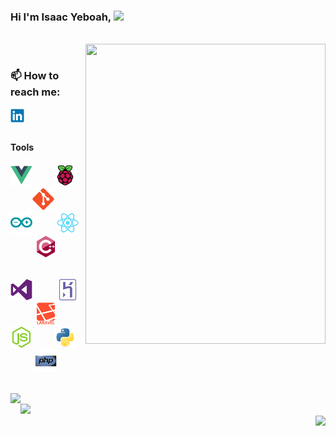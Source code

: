 ### Hi I'm Isaac Yeboah, <img src="./wave.gif" width="30px">
<br/>
<img align="right" width="384" height="480"  src="./jarvis.gif" >  


<!--

<a href="#">
<img src="https://komarev.com/ghpvc/?username=kojoyeboah53i&label=Views&color=blue&style=plastic" alt="kojoyeboah53i"  />
</a>
<img align="right" alt="GIF" src="https://github.com/abhisheknaiidu/abhisheknaiidu/blob/master/code.gif?raw=true" width="450" height="300" />


- 🔭 I’m currently working on intefacing IOT with deep learning AI
- 🌱 I’m currently learning machine learning
- 👯 I’m looking to collaborate on machine learning with Tensorflow
- 🤔 I’m looking for help with machine learning Tensorflow
- 💬 Ask me about C++
-->


<br/>


###  📫 How to reach me:

<a href="https://www.linkedin.com/in/isaac-yeboah-626b821ab">  
  <img align="left" alt="Isaac's Linkdein" width="22px" src="https://github.com/devicons/devicon/blob/master/icons/linkedin/linkedin-original.svg" />
</a>
<br/>

<br/>



#### Tools

<img src="https://github.com/devicons/devicon/blob/master/icons/vuejs/vuejs-original.svg" width="35px">&nbsp;&nbsp;&nbsp;&nbsp;&nbsp;&nbsp;&nbsp;&nbsp;
<img src="https://github.com/devicons/devicon/blob/master/icons/raspberrypi/raspberrypi-original.svg" width="35px">&nbsp;&nbsp;&nbsp;&nbsp;&nbsp;&nbsp;&nbsp;&nbsp;
<img src="https://github.com/devicons/devicon/blob/master/icons/git/git-original.svg" width="35px">&nbsp;&nbsp;&nbsp;&nbsp;&nbsp;&nbsp;&nbsp;&nbsp;&nbsp;
<img src="https://github.com/devicons/devicon/blob/master/icons/arduino/arduino-original.svg" width="35px">&nbsp;&nbsp;&nbsp;&nbsp;&nbsp;&nbsp;&nbsp;&nbsp;&nbsp;
<img src="https://github.com/devicons/devicon/blob/master/icons/react/react-original.svg" width="35px">&nbsp;&nbsp;&nbsp;&nbsp;&nbsp;&nbsp;&nbsp;&nbsp;&nbsp;
<img src="https://github.com/devicons/devicon/blob/master/icons/cplusplus/cplusplus-original.svg" width="35px">&nbsp;&nbsp;&nbsp;&nbsp;&nbsp;&nbsp;&nbsp;&nbsp;&nbsp;
<br/>
<br/>

<img src="https://github.com/devicons/devicon/blob/master/icons/visualstudio/visualstudio-plain.svg" width="35px">&nbsp;&nbsp;&nbsp;&nbsp;&nbsp;&nbsp;&nbsp;&nbsp;&nbsp;
<img src="https://github.com/devicons/devicon/blob/master/icons/heroku/heroku-original.svg" width="35px">&nbsp;&nbsp;&nbsp;&nbsp;&nbsp;&nbsp;&nbsp;&nbsp;&nbsp;
<img src="https://github.com/devicons/devicon/blob/master/icons/laravel/laravel-plain-wordmark.svg" width="35px">&nbsp;&nbsp;&nbsp;&nbsp;&nbsp;&nbsp;&nbsp;&nbsp;&nbsp;
<img src="https://github.com/devicons/devicon/blob/master/icons/nodejs/nodejs-original.svg" width="35px">&nbsp;&nbsp;&nbsp;&nbsp;&nbsp;&nbsp;&nbsp;&nbsp;
<img src="https://github.com/devicons/devicon/blob/master/icons/python/python-original.svg" width="35px">&nbsp;&nbsp;&nbsp;&nbsp;&nbsp;&nbsp;&nbsp;&nbsp;&nbsp;
<img src="https://github.com/devicons/devicon/blob/master/icons/php/php-original.svg" width="35px">&nbsp;&nbsp;&nbsp;&nbsp;&nbsp;&nbsp;&nbsp;&nbsp;&nbsp;
<br/>
<br/>

<img align="left" height='200px' src="https://github-readme-stats.vercel.app/api?username=kojoyeboah53i&show_icons=true&include_all_commits=true&theme=dracula&count_private=true"/>

<br/>
<!-- <a>
<img align="" height='200px' src="https://github-readme-stats.vercel.app/api/top-langs/?username=kojoyeboah53i&hide_title=false&layout=compact&theme=dracula&count_private=true" />
</a>  -->


<img  src="https://github-readme-streak-stats.herokuapp.com/?user=kojoyeboah53i&theme=dracula" />
<br/>

<a href="https://github.com/Kojoyeboah53i">
  <img align="right" src="https://github-readme-stats.vercel.app/api/top-langs/?username=kojoyeboah53i&layout=compact&theme=dracula&count_private=true&langs_count=10" />
</a> 
<br/>







